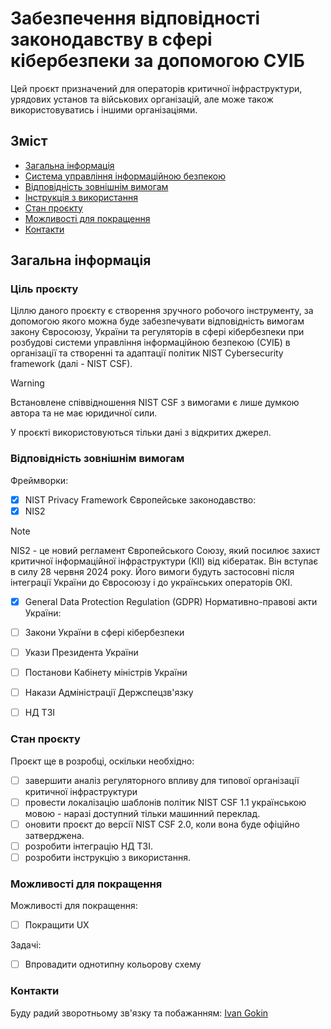 # Забезпечення відповідності законодавству в сфері кібербезпеки за допомогою СУІБ
Цей проєкт призначений для операторів критичної інфраструктури, урядових установ та військових організацій, але може також використовуватись і іншими організаціями.

## Зміст
* [Загальна інформація](#Загальна-інформація)
* [Система управління інформаційною безпекою](#Система-управління-інформаційною-безпекою)
* [Відповідність зовнішнім вимогам](#відповідність-зовнішнім-вимогам)
* [Інструкція з використання](#інструкція-з-використання)
* [Стан проєкту](#стан-проєкту)
* [Можливості для покращення](#можливості-для-покращення)
* [Контакти](#контакти)

## Загальна інформація

### Ціль проєкту
Ціллю даного проєкту є створення зручного робочого інструменту, за допомогою якого можна буде забезпечувати відповідність вимогам закону Євросоюзу, України та регуляторів в сфері кібербезпеки при розбудові системи управління інформаційною безпекою (СУІБ) в організації та створенні та адаптації політик NIST Cybersecurity framework (далі - NIST CSF).
> [!WARNING]                                   
> Встановлене співвідношення NIST CSF з вимогами є лише думкою автора та не має юридичної сили.

У проєкті використовуються тільки дані з відкритих джерел.

### Відповідність зовнішнім вимогам
Фреймворки:
- [x] NIST Privacy Framework
Європейське законодавство:
- [x] NIS2
> [!NOTE]                                   
> NIS2 - це новий регламент Європейського Союзу, який посилює захист критичної інформаційної інфраструктури (КІІ) від кібератак. Він вступає в силу 28 червня 2024 року. Його вимоги будуть застосовні після інтеграції України до Євросоюзу і до українських операторів ОКІ.
- [x] General Data Protection Regulation (GDPR)
Нормативно-правові акти України:
- [ ] Закони України в сфері кібербезпеки
- [ ] Укази Президента України
- [ ] Постанови Кабінету міністрів України
- [ ] Накази Адміністрації Держспецзв'язку
- [ ] НД ТЗІ


### Стан проєкту
Проєкт ще в розробці, оскільки необхідно:
- [ ] завершити аналіз регуляторного впливу для типової організації критичної інфраструктури
- [ ] провести локалізацію шаблонів політик NIST CSF 1.1 українською мовою - наразі доступний тільки машинний переклад.
- [ ] оновити проєкт до версії NIST CSF 2.0, коли вона буде офіційно затверджена.
- [ ] розробити інтеграцію НД ТЗІ.
- [ ] розробити інструкцію з використання.
      
### Можливості для покращення
Можливості для покращення:
- [ ] Покращити UX

Задачі:
- [ ] Впровадити однотипну кольорову схему

### Контакти
Буду радий зворотньому зв'язку та побажанням: [Ivan Gokin](https://www.linkedin.com/in/ivan-gokin-2ba0a4136/)
